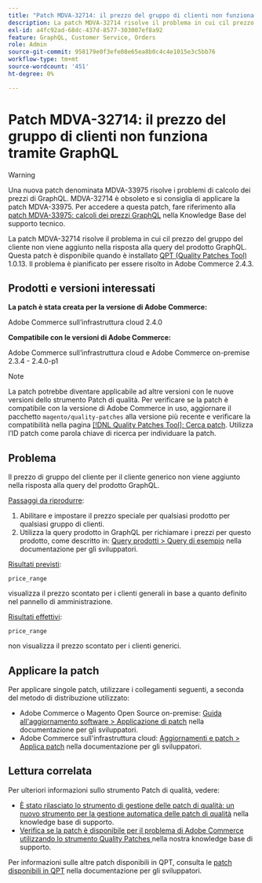 ```yaml
---
title: "Patch MDVA-32714: il prezzo del gruppo di clienti non funziona tramite GraphQL"
description: La patch MDVA-32714 risolve il problema in cui сil prezzo del gruppo del cliente non viene aggiunto nella risposta alla query del prodotto GraphQL. Questa patch è disponibile quando è installato QPT 1.0.13 (Quality Patches Tool). Il problema è pianificato per essere risolto in Adobe Commerce 2.4.3.
exl-id: a4fc92ad-68dc-437d-8577-303007ef8a92
feature: GraphQL, Customer Service, Orders
role: Admin
source-git-commit: 958179e0f3efe08e65ea8b0c4c4e1015e3c5bb76
workflow-type: tm+mt
source-wordcount: '451'
ht-degree: 0%

---
```


# Patch MDVA-32714: il prezzo del gruppo di clienti non funziona tramite GraphQL

>[!WARNING]
>
>Una nuova patch denominata MDVA-33975 risolve i problemi di calcolo dei prezzi di GraphQL. MDVA-32714 è obsoleto e si consiglia di applicare la patch MDVA-33975. Per accedere a questa patch, fare riferimento alla [patch MDVA-33975: calcoli dei prezzi GraphQL](https://experienceleague.adobe.com/docs/commerce-knowledge-base/kb/support-tools/patches/mdva-33975-magento-patch-graphql-price-calculations.html) nella Knowledge Base del supporto tecnico.

La patch MDVA-32714 risolve il problema in cui сil prezzo del gruppo del cliente non viene aggiunto nella risposta alla query del prodotto GraphQL. Questa patch è disponibile quando è installato [QPT (Quality Patches Tool)](https://devdocs.magento.com/guides/v2.4/comp-mgr/patching.html#mqp) 1.0.13. Il problema è pianificato per essere risolto in Adobe Commerce 2.4.3.

## Prodotti e versioni interessati

**La patch è stata creata per la versione di Adobe Commerce:**

Adobe Commerce sull’infrastruttura cloud 2.4.0

**Compatibile con le versioni di Adobe Commerce:**

Adobe Commerce sull’infrastruttura cloud e Adobe Commerce on-premise 2.3.4 - 2.4.0-p1

>[!NOTE]
>
>La patch potrebbe diventare applicabile ad altre versioni con le nuove versioni dello strumento Patch di qualità. Per verificare se la patch è compatibile con la versione di Adobe Commerce in uso, aggiornare il pacchetto `magento/quality-patches` alla versione più recente e verificare la compatibilità nella pagina [[!DNL Quality Patches Tool]: Cerca patch](https://devdocs.magento.com/quality-patches/tool.html#patch-grid). Utilizza l’ID patch come parola chiave di ricerca per individuare la patch.

## Problema

Il prezzo di gruppo del cliente per il cliente generico non viene aggiunto nella risposta alla query del prodotto GraphQL.

<u>Passaggi da riprodurre</u>:

1. Abilitare e impostare il prezzo speciale per qualsiasi prodotto per qualsiasi gruppo di clienti.
1. Utilizza la query prodotto in GraphQL per richiamare i prezzi per questo prodotto, come descritto in: [Query prodotti > Query di esempio](https://devdocs.magento.com/guides/v2.4/graphql/queries/products.html#sample-queries) nella documentazione per gli sviluppatori.

<u>Risultati previsti</u>:

```api
price_range
```

visualizza il prezzo scontato per i clienti generali in base a quanto definito nel pannello di amministrazione.

<u>Risultati effettivi</u>:

```api
price_range
```

non visualizza il prezzo scontato per i clienti generici.

## Applicare la patch

Per applicare singole patch, utilizzare i collegamenti seguenti, a seconda del metodo di distribuzione utilizzato:

* Adobe Commerce o Magento Open Source on-premise: [Guida all&#39;aggiornamento software > Applicazione di patch](https://devdocs.magento.com/guides/v2.4/comp-mgr/patching/mqp.html) nella documentazione per gli sviluppatori.
* Adobe Commerce sull&#39;infrastruttura cloud: [Aggiornamenti e patch > Applica patch](https://devdocs.magento.com/cloud/project/project-patch.html) nella documentazione per gli sviluppatori.

## Lettura correlata

Per ulteriori informazioni sullo strumento Patch di qualità, vedere:

* [È stato rilasciato lo strumento di gestione delle patch di qualità: un nuovo strumento per la gestione automatica delle patch di qualità](/help/announcements/adobe-commerce-announcements/magento-quality-patches-released-new-tool-to-self-serve-quality-patches.md) nella knowledge base di supporto.
* [Verifica se la patch è disponibile per il problema di Adobe Commerce utilizzando lo strumento Quality Patches ](/help/support-tools/patches-available-in-qpt-tool/check-patch-for-magento-issue-with-magento-quality-patches.md) nella nostra knowledge base di supporto.

Per informazioni sulle altre patch disponibili in QPT, consulta le [patch disponibili in QPT](https://devdocs.magento.com/quality-patches/tool.html#patch-grid) nella documentazione per gli sviluppatori.
